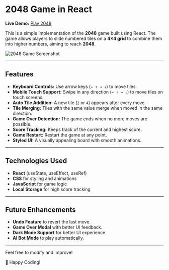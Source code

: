 # 2048 Game in React

**Live Demo:** [Play 2048](https://vivek0902.github.io/2048-game-in-reactjs/)

This is a simple implementation of the **2048** game built using React. The game allows players to slide numbered tiles on a **4×4 grid** to combine them into higher numbers, aiming to reach **2048**.

![2048 Game Screenshot](https://github.com/user-attachments/assets/ddeab2bd-088c-4f6b-8379-033602d8fb65)

---

## Features

- **Keyboard Controls:** Use arrow keys (`← ↑ → ↓`) to move tiles.
- **Mobile Touch Support:** Swipe in any direction (`← ↑ → ↓`) to move tiles on touch screens.
- **Auto Tile Addition:** A new tile (`2` or `4`) appears after every move.
- **Tile Merging:** Tiles with the same value merge when moved in the same direction.
- **Game Over Detection:** The game ends when no more moves are possible.
- **Score Tracking:** Keeps track of the current and highest score.
- **Game Restart:** Restart the game at any point.
- **Styled UI:** A visually appealing board with smooth animations.


---


## Technologies Used

- **React** (useState, useEffect, useRef)
- **CSS** for styling and animations
- **JavaScript** for game logic
- **Local Storage** for high score tracking

---

## Future Enhancements

- **Undo Feature** to revert the last move.
- **Game Over Modal** with better UI feedback.
- **Dark Mode Support** for better UI experience.
- **AI Bot Mode** to play automatically.

---

Feel free to modify and improve!

🚀 Happy Coding!
